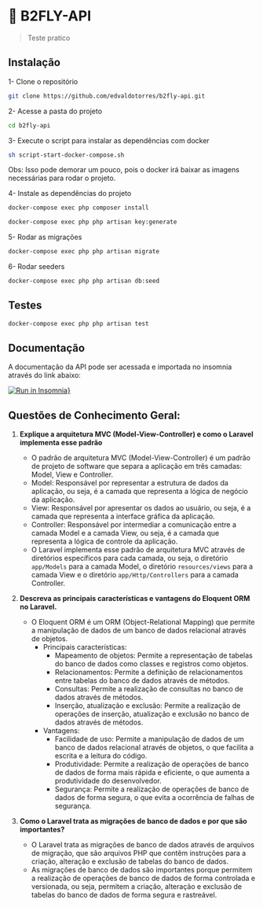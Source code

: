 # 🚀 B2FLY-API

> Teste pratico

## Instalação

1- Clone o repositório

```sh
git clone https://github.com/edvaldotorres/b2fly-api.git
```

2- Acesse a pasta do projeto

```sh
cd b2fly-api
```

3- Execute o script para instalar as dependências com docker

```sh
sh script-start-docker-compose.sh
```

Obs: Isso pode demorar um pouco, pois o docker irá baixar as imagens necessárias para rodar o projeto.

4- Instale as dependências do projeto

```sh
docker-compose exec php composer install
```

```sh
docker-compose exec php php artisan key:generate
```

5- Rodar as migrações

```sh
docker-compose exec php php artisan migrate
```

6- Rodar seeders

```sh
docker-compose exec php php artisan db:seed
```

## Testes

```sh
docker-compose exec php php artisan test
```

## Documentação

A documentação da API pode ser acessada e importada no insomnia através do link abaixo:

[![Run in Insomnia}](https://insomnia.rest/images/run.svg)](https://insomnia.rest/run/?label=B2FLY-API&uri=https%3A%2F%2Fraw.githubusercontent.com%2Fedvaldotorres%2Fb2fly-api%2Fmain%2Finsomnia.json)

## Questões de Conhecimento Geral:

1.  **Explique a arquitetura MVC (Model-View-Controller) e como o Laravel implementa esse padrão**

    - O padrão de arquitetura MVC (Model-View-Controller) é um padrão de projeto de software que separa a aplicação em três camadas: Model, View e Controller.
    - Model: Responsável por representar a estrutura de dados da aplicação, ou seja, é a camada que representa a lógica de negócio da aplicação.
    - View: Responsável por apresentar os dados ao usuário, ou seja, é a camada que representa a interface gráfica da aplicação.
    - Controller: Responsável por intermediar a comunicação entre a camada Model e a camada View, ou seja, é a camada que representa a lógica de controle da aplicação.
    - O Laravel implementa esse padrão de arquitetura MVC através de diretórios específicos para cada camada, ou seja, o diretório `app/Models` para a camada Model, o diretório `resources/views` para a camada View e o diretório `app/Http/Controllers` para a camada Controller.

2.  **Descreva as principais características e vantagens do Eloquent ORM no Laravel.**

    - O Eloquent ORM é um ORM (Object-Relational Mapping) que permite a manipulação de dados de um banco de dados relacional através de objetos.
      - Principais características:
        - Mapeamento de objetos: Permite a representação de tabelas do banco de dados como classes e registros como objetos.
        - Relacionamentos: Permite a definição de relacionamentos entre tabelas do banco de dados através de métodos.
        - Consultas: Permite a realização de consultas no banco de dados através de métodos.
        - Inserção, atualização e exclusão: Permite a realização de operações de inserção, atualização e exclusão no banco de dados através de métodos.
      - Vantagens:
        - Facilidade de uso: Permite a manipulação de dados de um banco de dados relacional através de objetos, o que facilita a escrita e a leitura do código.
        - Produtividade: Permite a realização de operações de banco de dados de forma mais rápida e eficiente, o que aumenta a produtividade do desenvolvedor.
        - Segurança: Permite a realização de operações de banco de dados de forma segura, o que evita a ocorrência de falhas de segurança.

3.  **Como o Laravel trata as migrações de banco de dados e por que são importantes?**

    - O Laravel trata as migrações de banco de dados através de arquivos de migração, que são arquivos PHP que contêm instruções para a criação, alteração e exclusão de tabelas do banco de dados.
    - As migrações de banco de dados são importantes porque permitem a realização de operações de banco de dados de forma controlada e versionada, ou seja, permitem a criação, alteração e exclusão de tabelas do banco de dados de forma segura e rastreável.
